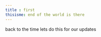 ```yaml
---
title : first
thisisme: end of the world is there
---
```


back to the time lets do this for our updates
